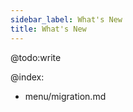 ```yaml
---
sidebar_label: What's New
title: What's New
---          
```


@todo:write

@index:
- menu/migration.md
